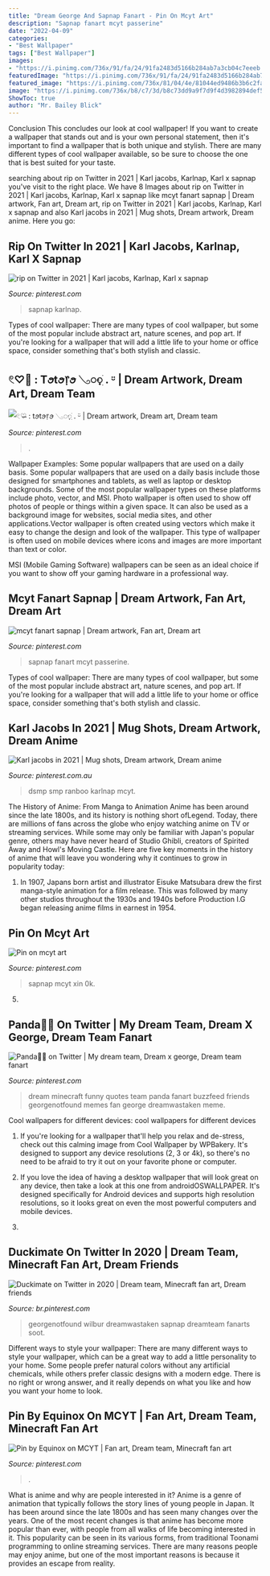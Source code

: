 ```yaml
---
title: "Dream George And Sapnap Fanart - Pin On Mcyt Art"
description: "Sapnap fanart mcyt passerine"
date: "2022-04-09"
categories:
- "Best Wallpaper"
tags: ["Best Wallpaper"]
images:
- "https://i.pinimg.com/736x/91/fa/24/91fa2483d5166b284ab7a3cb04c7eeeb.jpg"
featuredImage: "https://i.pinimg.com/736x/91/fa/24/91fa2483d5166b284ab7a3cb04c7eeeb.jpg"
featured_image: "https://i.pinimg.com/736x/81/04/4e/81044ed9486b3b6c2fa16c1a7c7b2350.jpg"
image: "https://i.pinimg.com/736x/b8/c7/3d/b8c73dd9a9f7d9f4d3982894def5f3bf.jpg"
ShowToc: true
author: "Mr. Bailey Blick"
---
```



Conclusion
This concludes our look at cool wallpaper! If you want to create a wallpaper that stands out and is your own personal statement, then it's important to find a wallpaper that is both unique and stylish. There are many different types of cool wallpaper available, so be sure to choose the one that is best suited for your taste.

	

		
searching about rip on Twitter in 2021 | Karl jacobs, Karlnap, Karl x sapnap you've visit to the right place. We have 8 Images about rip on Twitter in 2021 | Karl jacobs, Karlnap, Karl x sapnap like mcyt fanart sapnap | Dream artwork, Fan art, Dream art, rip on Twitter in 2021 | Karl jacobs, Karlnap, Karl x sapnap and also Karl jacobs in 2021 | Mug shots, Dream artwork, Dream anime. Here you go:
		
    
## Rip On Twitter In 2021 | Karl Jacobs, Karlnap, Karl X Sapnap

<img loading=lazy src="https://i.pinimg.com/736x/05/1c/bd/051cbd6ca0a902bc1146a80498da2bd5.jpg" onerror="this.onerror=null;this.src='https://tse2.mm.bing.net/th?id=OIP.NUvI5RVdqGqfSethToN4twHaGy&amp;pid=15.1';" alt="rip on Twitter in 2021 | Karl jacobs, Karlnap, Karl x sapnap">

_Source: pinterest.com_

>sapnap karlnap. 

	

Types of cool wallpaper:
There are many types of cool wallpaper, but some of the most popular include abstract art, nature scenes, and pop art. If you're looking for a wallpaper that will add a little life to your home or office space, consider something that's both stylish and classic.

    
## 𓏲♡̶ : Tꪮtꪮ᥅ꪮ 𓂅᮫᜔ִׂ . ᵕ̈ | Dream Artwork, Dream Art, Dream Team

<img loading=lazy src="https://i.pinimg.com/736x/a8/c5/a6/a8c5a6719bfa829cc4bd5220b47dada8.jpg" onerror="this.onerror=null;this.src='https://tse1.mm.bing.net/th?id=OIP.k--Skc7rlSzbFTL_xVVdLAHaEp&amp;pid=15.1';" alt="𓏲♡̶ : tꪮtꪮ᥅ꪮ 𓂅᮫᜔ִׂ . ᵕ̈ | Dream artwork, Dream art, Dream team">

_Source: pinterest.com_

>. 

	

Wallpaper Examples: Some popular wallpapers that are used on a daily basis.
Some popular wallpapers that are used on a daily basis include those designed for smartphones and tablets, as well as laptop or desktop backgrounds. Some of the most popular wallpaper types on these platforms include photo, vector, and MSI. 
Photo wallpaper is often used to show off photos of people or things within a given space. It can also be used as a background image for websites, social media sites, and other applications.Vector wallpaper is often created using vectors which make it easy to change the design and look of the wallpaper. This type of wallpaper is often used on mobile devices where icons and images are more important than text or color. 

MSI (Mobile Gaming Software) wallpapers can be seen as an ideal choice if you want to show off your gaming hardware in a professional way.

    
## Mcyt Fanart Sapnap | Dream Artwork, Fan Art, Dream Art

<img loading=lazy src="https://i.pinimg.com/736x/b4/6e/bb/b46ebb6533e7355f1ffe6eaac47dc900.jpg" onerror="this.onerror=null;this.src='https://tse2.mm.bing.net/th?id=OIP.c_GZDJZByqdm846Ltjs6xQHaJQ&amp;pid=15.1';" alt="mcyt fanart sapnap | Dream artwork, Fan art, Dream art">

_Source: pinterest.com_

>sapnap fanart mcyt passerine. 

	

Types of cool wallpaper:
There are many types of cool wallpaper, but some of the most popular include abstract art, nature scenes, and pop art. If you're looking for a wallpaper that will add a little life to your home or office space, consider something that's both stylish and classic.

    
## Karl Jacobs In 2021 | Mug Shots, Dream Artwork, Dream Anime

<img loading=lazy src="https://i.pinimg.com/736x/b8/c7/3d/b8c73dd9a9f7d9f4d3982894def5f3bf.jpg" onerror="this.onerror=null;this.src='https://tse1.mm.bing.net/th?id=OIP.Klf9G4ovq0WxZTitQ03LVAHaJv&amp;pid=15.1';" alt="Karl jacobs in 2021 | Mug shots, Dream artwork, Dream anime">

_Source: pinterest.com.au_

>dsmp smp ranboo karlnap mcyt. 

	

The History of Anime: From Manga to Animation
Anime has been around since the late 1800s, and its history is nothing short ofLegend. Today, there are millions of fans across the globe who enjoy watching anime on TV or streaming services. While some may only be familiar with Japan's popular genre, others may have never heard of Studio Ghibli, creators of Spirited Away and Howl's Moving Castle. Here are five key moments in the history of anime that will leave you wondering why it continues to grow in popularity today:
1) In 1907, Japans born artist and illustrator Eisuke Matsubara drew the first manga-style animation for a film release. This was followed by many other studios throughout the 1930s and 1940s before Production I.G began releasing anime films in earnest in 1954.

    
## Pin On Mcyt Art

<img loading=lazy src="https://i.pinimg.com/736x/8c/c6/d7/8cc6d7b55aaf077b73f821b3356a8228.jpg" onerror="this.onerror=null;this.src='https://tse2.mm.bing.net/th?id=OIP.MRkbp2IoU54IpzoSnUgRWQHaKd&amp;pid=15.1';" alt="Pin on mcyt art">

_Source: pinterest.com_

>sapnap mcyt xin 0k. 

	

5.

    
## Panda🍒🤍 On Twitter | My Dream Team, Dream X George, Dream Team Fanart

<img loading=lazy src="https://i.pinimg.com/736x/81/04/4e/81044ed9486b3b6c2fa16c1a7c7b2350.jpg" onerror="this.onerror=null;this.src='https://tse3.mm.bing.net/th?id=OIP.0EZyJusmmdkyu84wzeo5TwHaHa&amp;pid=15.1';" alt="Panda🍒🤍 on Twitter | My dream team, Dream x george, Dream team fanart">

_Source: pinterest.com_

>dream minecraft funny quotes team panda fanart buzzfeed friends georgenotfound memes fan george dreamwastaken meme. 

	

Cool wallpapers for different devices:
cool wallpapers for different devices 

1. If you're looking for a wallpaper that'll help you relax and de-stress, check out this calming image from Cool Wallpaper by WPBakery. It's designed to support any device resolutions (2, 3 or 4k), so there's no need to be afraid to try it out on your favorite phone or computer.

2. If you love the idea of having a desktop wallpaper that will look great on any device, then take a look at this one from androidOSWALLPAPER. It's designed specifically for Android devices and supports high resolution resolutions, so it looks great on even the most powerful computers and mobile devices.

3.

    
## Duckimate On Twitter In 2020 | Dream Team, Minecraft Fan Art, Dream Friends

<img loading=lazy src="https://i.pinimg.com/736x/91/fa/24/91fa2483d5166b284ab7a3cb04c7eeeb.jpg" onerror="this.onerror=null;this.src='https://tse1.mm.bing.net/th?id=OIP.XeG0MjSV-VPa4KYX3pVVtAHaM4&amp;pid=15.1';" alt="Duckimate on Twitter in 2020 | Dream team, Minecraft fan art, Dream friends">

_Source: br.pinterest.com_

>georgenotfound wilbur dreamwastaken sapnap dreamteam fanarts soot. 

	

Different ways to style your wallpaper:
There are many different ways to style your wallpaper, which can be a great way to add a little personality to your home. Some people prefer natural colors without any artificial chemicals, while others prefer classic designs with a modern edge. There is no right or wrong answer, and it really depends on what you like and how you want your home to look.

    
## Pin By Equinox On MCYT | Fan Art, Dream Team, Minecraft Fan Art

<img loading=lazy src="https://i.pinimg.com/736x/29/32/0c/29320c61540100e0bdd84c18c319d434.jpg" onerror="this.onerror=null;this.src='https://tse3.mm.bing.net/th?id=OIP.EOunBtSFNHyzao0aeN_kIAHaJP&amp;pid=15.1';" alt="Pin by Equinox on MCYT | Fan art, Dream team, Minecraft fan art">

_Source: pinterest.com_

>. 

	

What is anime and why are people interested in it?
Anime is a genre of animation that typically follows the story lines of young people in Japan. It has been around since the late 1800s and has seen many changes over the years. One of the most recent changes is that anime has become more popular than ever, with people from all walks of life becoming interested in it. This popularity can be seen in its various forms, from traditional Toonami programming to online streaming services. There are many reasons people may enjoy anime, but one of the most important reasons is because it provides an escape from reality.


